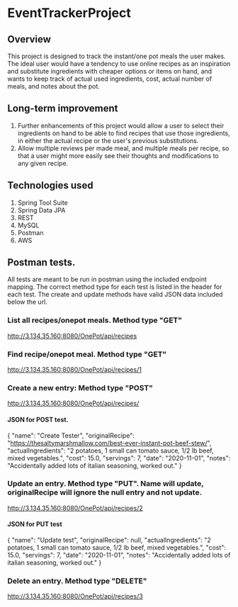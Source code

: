 # EventTrackerProject

## Overview
This project is designed to track the instant/one pot meals the user makes. The ideal user would have a tendency to use online recipes as an inspiration and substitute ingredients with cheaper options or items on hand, and wants to keep track of actual used ingredients, cost, actual number of meals, and notes about the pot.

## Long-term improvement
1. Further enhancements of this project would allow a user to select their ingredients on hand to be able to find recipes that use those ingredients, in either the actual recipe or the user's previous substitutions.
2. Allow multiple reviews per made meal, and multiple meals per recipe, so that a user might more easily see their thoughts and modifications to any given recipe.

## Technologies used
1. Spring Tool Suite
2. Spring Data JPA
3. REST
4. MySQL
5. Postman
6. AWS

## Postman tests.
All tests are meant to be run in postman using the included endpoint mapping. The correct method type for each test is listed in the header for each test. The create and update methods have valid JSON data included below the url.

### List all recipes/onepot meals. Method type "GET"
http://3.134.35.160:8080/OnePot/api/recipes

### Find recipe/onepot meal. Method type "GET"
http://3.134.35.160:8080/OnePot/api/recipes/1

### Create a new entry: Method type "POST"
http://3.134.35.160:8080/OnePot/api/recipes/

####  JSON for POST test.
{
    "name": "Create Tester",
    "originalRecipe": "https://thesaltymarshmallow.com/best-ever-instant-pot-beef-stew/",
    "actualIngredients": "2 potatoes, 1 small can tomato sauce, 1/2 lb beef, mixed vegetables.",
    "cost": 15.0,
    "servings": 7,
    "date": "2020-11-01",
    "notes": "Accidentally added lots of italian seasoning, worked out."
}

### Update an entry. Method type "PUT". Name will update, originalRecipe will ignore the null entry and not update.
http://3.134.35.160:8080/OnePot/api/recipes/2

####  JSON for PUT test
{
    "name": "Update test",
    "originalRecipe": null,
    "actualIngredients": "2 potatoes, 1 small can tomato sauce, 1/2 lb beef, mixed vegetables.",
    "cost": 15.0,
    "servings": 7,
    "date": "2020-11-01",
    "notes": "Accidentally added lots of italian seasoning, worked out."
}

### Delete an entry. Method type "DELETE"
http://3.134.35.160:8080/OnePot/api/recipes/3
